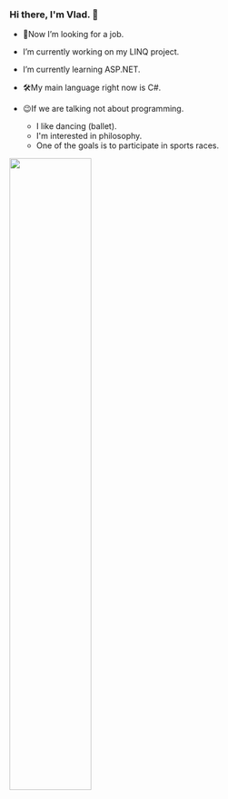 ### Hi there, I'm Vlad. 👋

- 🔎Now I’m looking for a job.
- I’m currently working on my LINQ project.
- I’m currently learning ASP.NET.
- 🛠My main language right now is C#.
  
- 😉If we are talking not about programming.
  - I like dancing (ballet).
  - I'm interested in philosophy.
  - One of the goals is to participate in sports races.
  
<img src="https://github-readme-stats-plum-eta.vercel.app/api?username=Vlad-Suk&show_icons=true&theme=tokyonight" width="53.4%">
